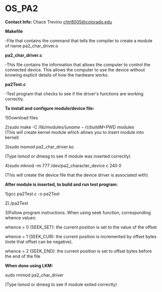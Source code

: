 # OS_PA2


**Contact Info:**
Chace Trevino
chtr8005@colorado.edu



**Makefile**

-File that contains the command that tells the compiler to create a module of name pa2_char_driver.o




**pa2_char_driver.c**

-This file contains the information that allows the computer to control the connected device. This allows the computer to use the device without knowing explicit details of how the hardware works.




**pa2Test.c**

-Test program that checks to see if the driver's functions are working correctly. 





**To install and configure module/device file:**

1)Download files

2)sudo make -C /lib/modules/$(uname -r)/build M=$PWD modules   
(This will create kernel module which allows you to insert module into kernel)

3)sudo insmod pa2_char_driver.ko 

(Type lsmod or dmesg to see if module was inserted correctly)

4)sudo mknod –m 777 /dev/pa2_character_device c 240 0

(This will create the device file that the device driver is associated with)


**After module is inserted, to build and run test program:**

1)gcc pa2Test.c -o pa2Test 

2)./pa2Test

3)Follow program instructions. When using seek function, corresponding whence values:

whence = 0 (SEEK_SET): the current position is set to the value of the offset

whence = 1 (SEEK_CUR): the current position is incremented by offset bytes (note that offset can be negative). 

whence = 2 (SEEK_END): the current position is set to offset bytes before the end of the file


**When done using LKM:**

sudo rmmod pa2_char_driver

(Type lsmod or dmesg to see if module exited correctly)





